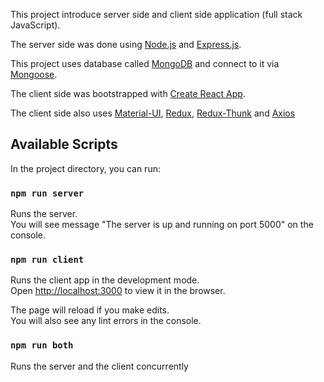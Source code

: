 This project introduce server side and client side application (full stack JavaScript).

The server side was done using [Node.js](https://nodejs.org/en) and [Express.js](https://expressjs.com).

This project uses database called [MongoDB](https://www.mongodb.com) and connect to it via [Mongoose](https://mongoosejs.com).

The client side was bootstrapped with [Create React App](https://github.com/facebook/create-react-app).

The client side also uses [Material-UI](https://material-ui.com/), [Redux](https://redux.js.org), [Redux-Thunk](https://github.com/reduxjs/redux-thunk) and [Axios](https://github.com/axios/axios)

## Available Scripts

In the project directory, you can run:

### `npm run server`

Runs the server.<br>
You will see message "The server is up and running on port 5000" on the console.

### `npm run client`

Runs the client app in the development mode.<br>
Open [http://localhost:3000](http://localhost:3000) to view it in the browser.

The page will reload if you make edits.<br>
You will also see any lint errors in the console.

### `npm run both`

Runs the server and the client concurrently
